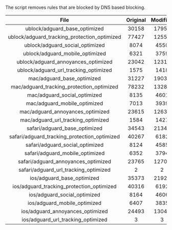 The script removes rules that are blocked by DNS based blocking.


| File | Original | Modified |
|:----:|:-----:|:-----:|
| ublock/adguard_base_optimized | 30158 | 17959 |
| ublock/adguard_tracking_protection_optimized | 77427 | 12550 |
| ublock/adguard_social_optimized | 8074 | 4550 |
| ublock/adguard_mobile_optimized | 6321 | 3759 |
| ublock/adguard_annoyances_optimized | 23042 | 12317 |
| ublock/adguard_url_tracking_optimized | 1575 | 1418 |
| mac/adguard_base_optimized | 31227 | 19039 |
| mac/adguard_tracking_protection_optimized | 78232 | 13286 |
| mac/adguard_social_optimized | 8135 | 4601 |
| mac/adguard_mobile_optimized | 7013 | 3939 |
| mac/adguard_annoyances_optimized | 23615 | 12635 |
| mac/adguard_url_tracking_optimized | 1584 | 1427 |
| safari/adguard_base_optimized | 34543 | 21347 |
| safari/adguard_tracking_protection_optimized | 40267 | 6182 |
| safari/adguard_social_optimized | 8124 | 4585 |
| safari/adguard_mobile_optimized | 6352 | 3794 |
| safari/adguard_annoyances_optimized | 23765 | 12704 |
| safari/adguard_url_tracking_optimized | 2 | 2 |
| ios/adguard_base_optimized | 35373 | 21920 |
| ios/adguard_tracking_protection_optimized | 40316 | 6192 |
| ios/adguard_social_optimized | 8164 | 4606 |
| ios/adguard_mobile_optimized | 6407 | 3835 |
| ios/adguard_annoyances_optimized | 24493 | 13045 |
| ios/adguard_url_tracking_optimized | 3 | 3 |